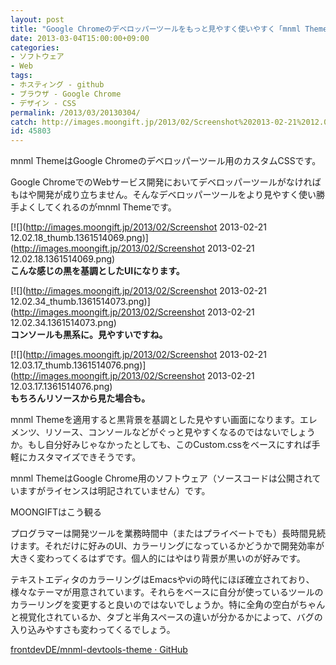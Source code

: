```yaml
---
layout: post
title: "Google Chromeのデベロッパーツールをもっと見やすく使いやすく「mnml Theme」"
date: 2013-03-04T15:00:00+09:00
categories:
- ソフトウェア
- Web
tags: 
- ホスティング - github
- ブラウザ - Google Chrome
- デザイン - CSS
permalink: /2013/03/20130304/
catch: http://images.moongift.jp/2013/02/Screenshot%202013-02-21%2012.02.34_thumb.1361514073.png
id: 45803
---
```

mnml ThemeはGoogle Chromeのデベロッパーツール用のカスタムCSSです。

  
  

Google ChromeでのWebサービス開発においてデベロッパーツールがなければもはや開発が成り立ちません。そんなデベロッパーツールをより見やすく使い勝手よくしてくれるのがmnml Themeです。

  

[![](http://images.moongift.jp/2013/02/Screenshot 2013-02-21 12.02.18_thumb.1361514069.png)](http://images.moongift.jp/2013/02/Screenshot 2013-02-21 12.02.18.1361514069.png)  
**こんな感じの黒を基調としたUIになります。**

  

[![](http://images.moongift.jp/2013/02/Screenshot 2013-02-21 12.02.34_thumb.1361514073.png)](http://images.moongift.jp/2013/02/Screenshot 2013-02-21 12.02.34.1361514073.png)  
**コンソールも黒系に。見やすいですね。**

  

[![](http://images.moongift.jp/2013/02/Screenshot 2013-02-21 12.03.17_thumb.1361514076.png)](http://images.moongift.jp/2013/02/Screenshot 2013-02-21 12.03.17.1361514076.png)  
**もちろんリソースから見た場合も。**

  

mnml Themeを適用すると黒背景を基調とした見やすい画面になります。エレメンツ、リソース、コンソールなどがぐっと見やすくなるのではないでしょうか。もし自分好みじゃなかったとしても、このCustom.cssをベースにすれば手軽にカスタマイズできそうです。

  

mnml ThemeはGoogle Chrome用のソフトウェア（ソースコードは公開されていますがライセンスは明記されていません）です。

  

MOONGIFTはこう観る

  

プログラマーは開発ツールを業務時間中（またはプライベートでも）長時間見続けます。それだけに好みのUI、カラーリングになっているかどうかで開発効率が大きく変わってくるはずです。個人的にはやはり背景が黒いのが好みです。

  

テキストエディタのカラーリングはEmacsやviの時代にほぼ確立されており、様々なテーマが用意されています。それらをベースに自分が使っているツールのカラーリングを変更すると良いのではないでしょうか。特に全角の空白がちゃんと視覚化されているか、タブと半角スペースの違いが分かるかによって、バグの入り込みやすさも変わってくるでしょう。

  
  

[frontdevDE/mnml-devtools-theme · GitHub](https://github.com/frontdevDE/mnml-devtools-theme)

